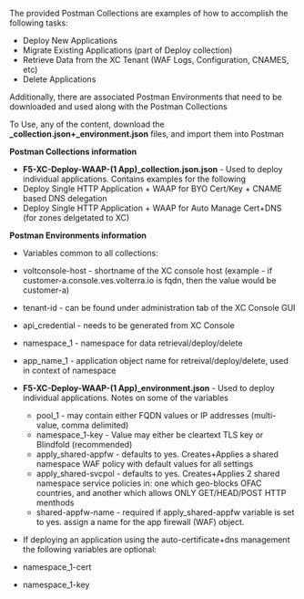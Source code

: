 The provided Postman Collections are examples of how to accomplish the following tasks:

* Deploy New Applications
* Migrate Existing Applications (part of Deploy collection)
* Retrieve Data from the XC Tenant (WAF Logs, Configuration, CNAMES, etc)
* Delete Applications

Additionally, there are associated Postman Environments that need to be downloaded and used along with the Postman Collections

To Use, any of the content, download the **_collection.json+_environment.json** files, and import them into Postman


****Postman Collections information****
* **F5-XC-Deploy-WAAP-(1 App)_collection.json.json** - Used to deploy individual applications.  Contains examples for the following
 * Deploy Single HTTP Application + WAAP for BYO Cert/Key + CNAME based DNS delegation
 * Deploy Single HTTP Application + WAAP for Auto Manage Cert+DNS (for zones delgetated to XC)


**Postman Environments information**

* Variables common to all collections:
 * voltconsole-host - shortname of the XC console host (example - if customer-a.console.ves.volterra.io is fqdn, then the value would be customer-a)
 * tenant-id - can be found under administration tab of the XC Console GUI
 * api_credential - needs to be generated from XC Console
 * namespace_1 - namespace for data retrieval/deploy/delete
 * app_name_1 - application object name for retreival/deploy/delete, used in context of namespace

* **F5-XC-Deploy-WAAP-(1 App)_environment.json** - Used to deploy individual applications.  Notes on some of the variables
  * pool_1 - may contain either FQDN values or IP addresses (multi-value, comma delimited)
  * namespace_1-key - Value may either be cleartext TLS key or Blindfold (recommended)
  * apply_shared-appfw - defaults to yes.  Creates+Applies a shared namespace WAF policy with default values for all settings
  * apply_shared-svcpol - defaults to yes.  Creates+Applies 2 shared namespace service policies in: one which geo-blocks OFAC countries, and another which allows ONLY GET/HEAD/POST HTTP menthods
  * shared-appfw-name - required if apply_shared-appfw variable is set to yes.  assign a name for the app firewall (WAF) object.

 * If deploying an application using the auto-certificate+dns management the following variables are optional:
  *   namespace_1-cert
  *   namespace_1-key
